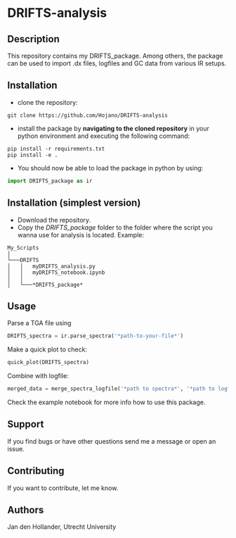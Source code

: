 # DRIFTS-analysis
## Description
This repository contains my DRIFTS_package. Among others, the package can be used to import .dx files, logfiles and GC data from various IR setups.

## Installation 
- clone the repository:
```
git clone https://github.com/Hojano/DRIFTS-analysis
```
- install the package by **navigating to the cloned repository** in your python environment and executing the following command:

```
pip install -r requirements.txt
pip install -e .
```
- You should now be able to load the package in python by using:

```python
import DRIFTS_package as ir
```

## Installation (simplest version)
- Download the repository. 
- Copy the *DRIFTS_package* folder to the folder where the script you wanna use for analysis is located. Example:

```
My_Scripts
│
└───DRIFTS
│   │   myDRIFTS_analysis.py
│   │   myDRIFTS_notebook.ipynb
│   │
│   └───*DRIFTS_package*
```

## Usage
Parse a TGA file using 
```python
DRIFTS_spectra = ir.parse_spectra('*path-to-your-file*')
```
Make a quick plot to check: 

```python
quick_plot(DRIFTS_spectra)
```
Combine with logfile:

```python
merged_data = merge_spectra_logfile('*path to spectra*', '*path to logfile*')
```

Check the example notebook for more info how to use this package.

## Support
If you find bugs or have other questions send me a message or open an issue.

## Contributing
If you want to contribute, let me know.

## Authors
Jan den Hollander, Utrecht University